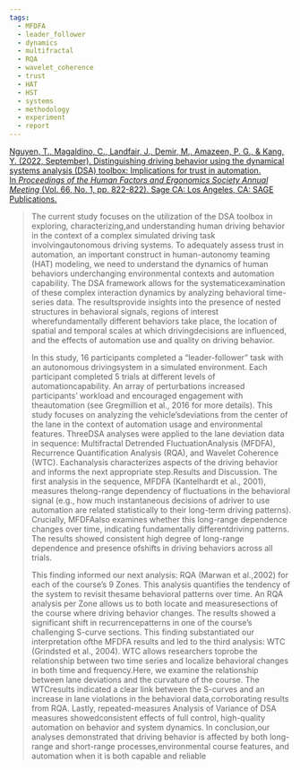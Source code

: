 ```yaml
---
tags:
  - MFDFA
  - leader_follower
  - dynamics
  - multifractal
  - RQA
  - wavelet_coherence
  - trust
  - HAT
  - HST
  - systems
  - methodology
  - experiment
  - report
---
```


[Nguyen, T., Magaldino, C., Landfair, J., Demir, M., Amazeen, P. G., & Kang, Y. (2022, September). Distinguishing driving behavior using the dynamical systems analysis (DSA) toolbox: Implications for trust in automation. In _Proceedings of the Human Factors and Ergonomics Society Annual Meeting_ (Vol. 66, No. 1, pp. 822-822). Sage CA: Los Angeles, CA: SAGE Publications.](https://journals.sagepub.com/doi/pdf/10.1177/1071181322661469)

>The current study focuses on the utilization of the DSA toolbox in exploring, characterizing,and understanding human driving behavior in the context of a complex simulated driving task involvingautonomous driving systems. To adequately assess trust in automation, an important construct in human-autonomy teaming (HAT) modeling, we need to understand the dynamics of human behaviors underchanging environmental contexts and automation capability. The DSA framework allows for the systematicexamination of these complex interaction dynamics by analyzing behavioral time-series data. The resultsprovide insights into the presence of nested structures in behavioral signals, regions of interest wherefundamentally different behaviors take place, the location of spatial and temporal scales at which drivingdecisions are influenced, and the effects of automation use and quality on driving behavior.
>
>In this study, 16 participants completed a “leader-follower” task with an autonomous drivingsystem in a simulated environment. Each participant completed 5 trials at different levels of automationcapability. An array of perturbations increased participants’ workload and encouraged engagement with theautomation (see Gregmillion et al., 2016 for more details). This study focuses on analyzing the vehicle’sdeviations from the center of the lane in the context of automation usage and environmental features. ThreeDSA analyses were applied to the lane deviation data in sequence: Multifractal Detrended FluctuationAnalysis (MFDFA), Recurrence Quantification Analysis (RQA), and Wavelet Coherence (WTC). Eachanalysis characterizes aspects of the driving behavior and informs the next appropriate step.Results and Discussion. The first analysis in the sequence, MFDFA (Kantelhardt et al., 2001), measures thelong-range dependency of fluctuations in the behavioral signal (e.g., how much instantaneous decisions of adriver to use automation are related statistically to their long-term driving patterns). Crucially, MFDFAalso examines whether this long-range dependence changes over time, indicating fundamentally differentdriving patterns. The results showed consistent high degree of long-range dependence and presence ofshifts in driving behaviors across all trials. 
>
>This finding informed our next analysis: RQA (Marwan et al.,2002) for each of the course’s 9 Zones. This analysis quantifies the tendency of the system to revisit thesame behavioral patterns over time. An RQA analysis per Zone allows us to both locate and measuresections of the course where driving behavior changes. The results showed a significant shift in recurrencepatterns in one of the course’s challenging S-curve sections. This finding substantiated our interpretation ofthe MFDFA results and led to the third analysis: WTC (Grindsted et al., 2004). WTC allows researchers toprobe the relationship between two time series and localize behavioral changes in both time and frequency.Here, we examine the relationship between lane deviations and the curvature of the course. The WTCresults indicated a clear link between the S-curves and an increase in lane violations in the behavioral data,corroborating results from RQA. Lastly, repeated-measures Analysis of Variance of DSA measures showedconsistent effects of full control, high-quality automation on behavior and system dynamics. In conclusion,our analyses demonstrated that driving behavior is affected by both long-range and short-range processes,environmental course features, and automation when it is both capable and reliable